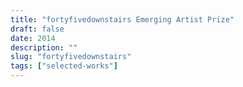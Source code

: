 ```yaml
---
title: "fortyfivedownstairs Emerging Artist Prize"
draft: false
date: 2014
description: ""
slug: "fortyfivedownstairs"
tags: ["selected-works"]
---
```


